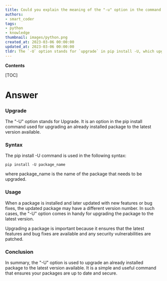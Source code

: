 ```yaml
---
title: Could you explain the meaning of the "-u" option in the command "pip install -u"?
authors:
- smart_coder
tags:
- python
- knowledge
thumbnail: images/python.png
created_at: 2023-03-06 00:00:00
updated_at: 2023-03-06 00:00:00
tldr: The `-U` option stands for `upgrade` in pip install -U, which upgrades the specified package to the latest version available.
---
```


**Contents**

[TOC]

# Answer

### Upgrade 

The "-U" option stands for Upgrade. It is an option in the pip install command used for upgrading an already installed package to the latest version available. 

### Syntax 

The pip install -U command is used in the following syntax: 

```
pip install -U package_name
```
where package_name is the name of the package that needs to be upgraded. 

### Usage 

When a package is installed and later updated with new features or bug fixes, the updated package may have a different version number. In such cases, the "-U" option comes in handy for upgrading the package to the latest version. 

Upgrading a package is important because it ensures that the latest features and bug fixes are available and any security vulnerabilities are patched. 

### Conclusion 

In summary, the "-U" option is used to upgrade an already installed package to the latest version available. It is a simple and useful command that ensures your packages are up to date and secure.
